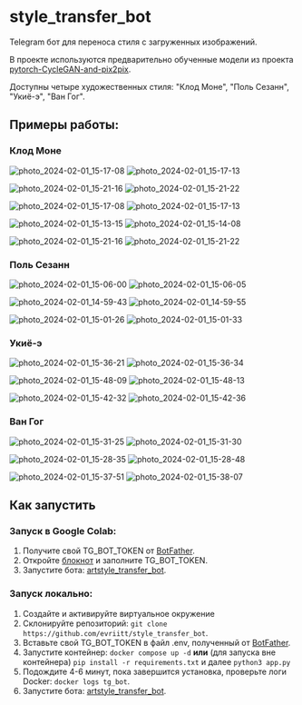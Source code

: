 # style_transfer_bot


Telegram бот для переноса стиля с загруженных изображений.

В проекте используются предварительно обученные модели из проекта [pytorch-CycleGAN-and-pix2pix](https://github.com/junyanz/pytorch-CycleGAN-and-pix2pix/).

Доступны четыре художественных стиля: "Клод Моне", "Поль Сезанн", "Укиё-э", "Ван Гог".
## Примеры работы:

### Клод Моне

![photo_2024-02-01_15-17-08](https://github.com/evriitt/style_transfer_bot/assets/130037283/49d2c7e8-2288-470b-af32-07457c8318fa)  ![photo_2024-02-01_15-17-13](https://github.com/evriitt/style_transfer_bot/assets/130037283/c2bd6555-705c-4f41-8dab-efa82052061c)

![photo_2024-02-01_15-21-16](https://github.com/evriitt/style_transfer_bot/assets/130037283/9e0d2f01-05af-4741-98b5-bec8e26eb952)  ![photo_2024-02-01_15-21-22](https://github.com/evriitt/style_transfer_bot/assets/130037283/d02a4322-6018-4e01-91f3-df45043af42b)




![photo_2024-02-01_15-17-08](https://github.com/evriitt/style_transfer_bot/assets/130037283/31ceb130-604b-46d1-8891-9119d9cdae25)  ![photo_2024-02-01_15-17-13](https://github.com/evriitt/style_transfer_bot/assets/130037283/c229c645-7d6e-49ad-a21b-22ad3577c9f0)

![photo_2024-02-01_15-13-15](https://github.com/evriitt/style_transfer_bot/assets/130037283/679ea465-ac7e-4368-9bbd-ca6cd6c0ebd5)  ![photo_2024-02-01_15-14-08](https://github.com/evriitt/style_transfer_bot/assets/130037283/6b17963a-ceb9-49d2-92c6-1635adccaa90)

![photo_2024-02-01_15-21-16](https://github.com/evriitt/style_transfer_bot/assets/130037283/d492efe6-d5ca-4bfb-b726-4e1ca119116a)  ![photo_2024-02-01_15-21-22](https://github.com/evriitt/style_transfer_bot/assets/130037283/b526e5a5-6c60-4a07-87ac-8e88cd4aebb3)

### Поль Сезанн
![photo_2024-02-01_15-06-00](https://github.com/evriitt/style_transfer_bot/assets/130037283/62016b3c-9f16-41bb-9b06-0813717b02a4)  ![photo_2024-02-01_15-06-05](https://github.com/evriitt/style_transfer_bot/assets/130037283/369d96c6-adfe-4160-b333-58e7d394de6b)

![photo_2024-02-01_14-59-43](https://github.com/evriitt/style_transfer_bot/assets/130037283/cbaf5439-377e-496a-99ec-4a31d1406f8a)  ![photo_2024-02-01_14-59-55](https://github.com/evriitt/style_transfer_bot/assets/130037283/9ae46fab-49bd-4d4e-8242-0cfd92b01b90)

![photo_2024-02-01_15-01-26](https://github.com/evriitt/style_transfer_bot/assets/130037283/91847009-3c90-456d-b609-edf235cad73b)  ![photo_2024-02-01_15-01-33](https://github.com/evriitt/style_transfer_bot/assets/130037283/e92dc0b3-009b-431b-9d6e-bb7b1f09c420)


### Укиё-э
![photo_2024-02-01_15-36-21](https://github.com/evriitt/style_transfer_bot/assets/130037283/a3851a2a-d4b4-4cdf-b898-b6e8ba11d3b7)  ![photo_2024-02-01_15-36-34](https://github.com/evriitt/style_transfer_bot/assets/130037283/cabc19f1-8299-4c72-87bd-0dab5af10189)

![photo_2024-02-01_15-48-09](https://github.com/evriitt/style_transfer_bot/assets/130037283/eae79bd8-a474-4e7b-807a-b14fd2b89254)  ![photo_2024-02-01_15-48-13](https://github.com/evriitt/style_transfer_bot/assets/130037283/eb2793f3-ad36-4d44-8fc4-2537a0cb4e30)

![photo_2024-02-01_15-42-32](https://github.com/evriitt/style_transfer_bot/assets/130037283/0fa9f8a3-439b-40e2-8746-da7b8141e70f)  ![photo_2024-02-01_15-42-36](https://github.com/evriitt/style_transfer_bot/assets/130037283/5dd44d53-e926-4231-9c72-321a956a79a3)




### Ван Гог
![photo_2024-02-01_15-31-25](https://github.com/evriitt/style_transfer_bot/assets/130037283/497f305c-19f3-4b8c-8ab8-65b3b0bbf0f0)  ![photo_2024-02-01_15-31-30](https://github.com/evriitt/style_transfer_bot/assets/130037283/d0d96c90-ff53-4033-bb95-56db9514f339)

![photo_2024-02-01_15-28-35](https://github.com/evriitt/style_transfer_bot/assets/130037283/9eeb8d35-c0b4-4745-9f4a-e276341af1cb)  ![photo_2024-02-01_15-28-48](https://github.com/evriitt/style_transfer_bot/assets/130037283/532a8ad0-8a35-4074-9e83-d8cca61031c5)

![photo_2024-02-01_15-37-51](https://github.com/evriitt/style_transfer_bot/assets/130037283/b16731d2-54f5-4a16-ba53-82e11b734574)  ![photo_2024-02-01_15-38-07](https://github.com/evriitt/style_transfer_bot/assets/130037283/1b95dcf4-726f-4183-8a96-4ab1ca6c0800)




## Как запустить

### Запуск в Google Colab:
1. Получите свой TG_BOT_TOKEN от [BotFather](https://t.me/BotFather).
2. Откройте [блокнот](https://colab.research.google.com/drive/1vpkU9ZFblbPtjB660AQ1DNuoZkIldwu0?usp=sharing) и заполните TG_BOT_TOKEN.
3. Запустите бота: [artstyle_transfer_bot](https://t.me/artstyle_transfer_bot).

### Запуск локально:
1. Создайте и активируйте виртуальное окружение
2. Склонируйте репозиторий: `git clone https://github.com/evriitt/style_transfer_bot`.
3. Вставьте свой TG_BOT_TOKEN в файл .env, полученный от [BotFather](https://t.me/BotFather).
3. Запустите контейнер: `docker compose up -d` **или** (для запуска вне контейнера) `pip install -r requirements.txt` и далее `python3 app.py`
5. Подождите 4-6 минут, пока завершится установка, проверьте логи Docker: `docker logs tg_bot`.
6. Запустите бота: [artstyle_transfer_bot](https://t.me/artstyle_transfer_bot).
